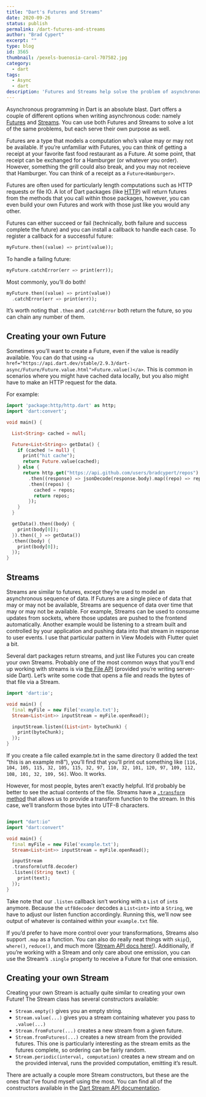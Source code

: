 ```yaml
---
title: "Dart's Futures and Streams"
date: 2020-09-26
status: publish
permalink: /dart-futures-and-streams
author: "Brad Cypert"
excerpt: ""
type: blog
id: 3565
thumbnail: /pexels-buenosia-carol-707582.jpg
category:
  - dart
tags:
  - Async
  - dart
description: 'Futures and Streams help solve the problem of asynchronous programming in Dart. Futures are intended to be used when you have a value that is returned asynchronously but streams are intended to be used for asynchronous values being emitted over time.'
---
```


Asynchronous programming in Dart is an absolute blast. Dart offers a couple of different options when writing asynchronous code: namely [Futures](https://api.dart.dev/stable/2.9.3/dart-async/Future-class.html) and [Streams](https://api.dart.dev/stable/2.9.3/dart-async/Stream-class.html). You can use both Futures and Streams to solve a lot of the same problems, but each serve their own purpose as well.

Futures are a type that models a computation who’s value may or may not be available. If you’re unfamiliar with Futures, you can think of getting a receipt at your favorite fast food restaurant as a Future. At some point, that receipt can be exchanged for a Hamburger (or whatever you order). However, something the grill could also break, and you may not receieve that Hamburger. You can think of a receipt as a `Future<Hamburger>`.

Futures are often used for particularly length computations such as HTTP requests or file IO. A lot of Dart packages (like [HTTP](https://pub.dev/packages/http)) will return futures from the methods that you call within those packages, however, you can even build your own Futures and work with those just like you would any other.

Futures can either succeed or fail (technically, both failure and success complete the future) and you can install a callback to handle each case. To register a callback for a successful future:

```dart
myFuture.then((value) => print(value));
```

To handle a failing future:

```dart
myFuture.catchError(err => print(err));
```

Most commonly, you’ll do both!

```dart
myFuture.then((value) => print(value))
  .catchError(err => print(err));
```

It’s worth noting that `.then` and `.catchError` both return the future, so you can chain any number of them.

## Creating your own Future

Sometimes you’ll want to create a Future, even if the value is readily available. You can do that using `<a href="https://api.dart.dev/stable/2.9.3/dart-async/Future/Future.value.html">Future.value()</a>`. This is common in scenarios where you might have cached data locally, but you also might have to make an HTTP request for the data.

For example:

```dart
import 'package:http/http.dart' as http;
import 'dart:convert';

void main() {

  List<String> cached = null;

  Future<List<String>> getData() {
    if (cached != null) {
      print("hit cache");
      return Future.value(cached);
    } else {
      return http.get("https://api.github.com/users/bradcypert/repos")
        .then((response) => jsonDecode(response.body).map((repo) => repo['name']).toList().cast<String>())
        .then((repos) {
          cached = repos;
          return repos;
        });
    }
  }

  getData().then((body) {
    print(body[0]);
  }).then((_) => getData())
  .then((body) {
    print(body[0]);
  });
}
```

## Streams

Streams are similar to futures, except they’re used to model an asynchronous sequence of data. If Futures are a single piece of data that may or may not be available, Streams are sequence of data over time that may or may not be available. For example, Streams can be used to consume updates from sockets, where those updates are pushed to the frontend automatically. Another example would be listening to a stream built and controlled by your application and pushing data into that stream in response to user events. I use that particular pattern in View Models with Flutter quiet a bit.

Several dart packages return streams, and just like Futures you can create your own Streams. Probably one of the most common ways that you’ll end up working with streams is via [the File API](https://api.dart.dev/stable/2.9.3/dart-io/File-class.html) (provided you’re writing server-side Dart). Let’s write some code that opens a file and reads the bytes of that file via a Stream.

```dart
import 'dart:io';

void main() {
  final myFile = new File('example.txt');
  Stream<List<int>> inputStream = myFile.openRead();

  inputStream.listen((List<int> byteChunk) {
    print(byteChunk);
  });
}
```

If you create a file called example.txt in the same directory (I added the text “this is an example m8”), you’ll find that you’ll print out something like `[116, 104, 105, 115, 32, 105, 115, 32, 97, 110, 32, 101, 120, 97, 109, 112, 108, 101, 32, 109, 56]`. Woo. It works.

However, for most people, bytes aren’t exactly helpful. It’d probably be better to see the actual contents of the file. Streams have a [`.transform` method](https://api.dart.dev/stable/2.9.3/dart-async/Stream/transform.html) that allows us to provide a transform function to the stream. In this case, we’ll transform those bytes into UTF-8 characters.

```dart

import "dart:io"
import "dart:convert"

void main() {
  final myFile = new File('example.txt');
  Stream<List<int>> inputStream = myFile.openRead();

  inputStream
  .transform(utf8.decoder)
  .listen((String text) {
    print(text);
  });
}

```

Take note that our `.listen` callback isn’t working with a `List` of `int`s anymore. Because the `utf8decoder` decodes a `List<int>` into a `String`, we have to adjust our listen function accordingly. Running this, we’ll now see output of whatever is contained within your `example.txt` file.

If you’d prefer to have more control over your transformations, Streams also support `.map` as a function. You can also do really neat things with `skip`(), `where()`, `reduce()`, and much more ([Stream API docs here!](https://api.dart.dev/stable/2.9.3/dart-async/Stream-class.html)). Additionally, if you’re working with a Stream and only care about one emission, you can use the Stream’s `.single` property to receive a Future for that one emission.

## Creating your own Stream

Creating your own Stream is actually quite similar to creating your own Future! The Stream class has several constructors available:

- `Stream.empty()` gives you an empty string.
- `Stream.value(...)` gives you a stream containing whatever you pass to `.value(...)`
- `Stream.fromFuture(...)` creates a new stream from a given future.
- `Stream.fromFutures(...)` creates a new stream from the provided futures. This one is particularly interesting as the stream emits as the futures complete, so ordering can be fairly random.
- `Stream.periodic(interval, computation)` creates a new stream and on the provided interval, runs the provided computation, emitting it’s result.

There are actually a couple more Stream constructors, but these are the ones that I’ve found myself using the most. You can find all of the constructors available in the [Dart Stream API documentation](https://api.dart.dev/stable/2.9.3/dart-async/Stream-class.html).
